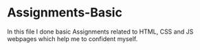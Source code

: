 # Assignments-Basic
In this file I done basic Assignments related to HTML, CSS and JS webpages which help me to confident myself.
